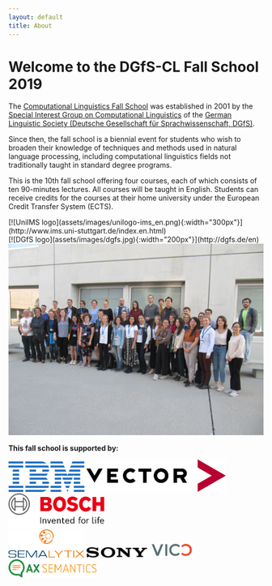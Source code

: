 ```yaml
---
layout: default
title: About
---
```


# Welcome to the DGfS-CL Fall School 2019

The
[Computational Linguistics Fall School](https://dgfs.de/en/cl/fall-schools.html)
was established in 2001 by the
[Special Interest Group on Computational Linguistics](https://dgfs.de/en/cl/)
of the
[German Linguistic Society (Deutsche Gesellschaft für Sprachwissenschaft, DGfS)](https://dgfs.de/en/).

Since then, the fall school is a biennial event for students who wish
to broaden their knowledge of techniques and methods used in natural
language processing, including computational linguistics fields not
traditionally taught in standard degree programs.

This is the 10th fall school offering four courses, each of which
consists of ten 90-minutes lectures. All courses will be taught in
English. Students can receive credits for the courses at their home
university under the European Credit Transfer System (ECTS).



<div style="display:flex; flex-wrap:wrap; justify-content:space-between; align-items:center">
<div markdown="1">
[![UniIMS logo](assets/images/unilogo-ims_en.png){:width="300px"}](http://www.ims.uni-stuttgart.de/index.en.html)
</div>
<div markdown="1">
[![DGfS logo](assets/images/dgfs.jpg){:width="200px"}](http://dgfs.de/en)
</div>
</div>

<div id="logos">
<a><img src="assets/images/fallschoolers.JPG" alt="Fall School 2019 photo" width="700px"/></a>
</div>


**This fall school is supported by:**

<div id="logos">
<a href="https://www.ibm.com"><img src="assets/images/Logo_IBM.png" alt="IBM" width="150px"/></a>
<a href="https://www.vector.com"><img src="assets/images/Logo_Vector.png" alt="Vector" width="275px"/></a>
<a href="https://www.bosch.com/research/"><img src="assets/images/Logo_Bosch.png" alt="Bosch" width="190px"/></a>
</div>

<div id="logos">
<a href="https://www.semalytix.com"><img src="assets/images/Logo_semalytix.svg" alt="Semalytix" width="150px"/></a>
<a href="https://www.sony.com"><img src="assets/images/Logo_Sony.png" alt="Sony" width="120px"/></a>
<a href="https://vico-research.com"><img src="assets/images/Logo_vico.png" alt="Vico" width="90px"/></a>
<a href="https://www4.ax-semantics.com/about-us/"><img src="assets/images/Logo_AXsemantics.png" alt="AX Semantics" width="175px"/></a>
</div>

